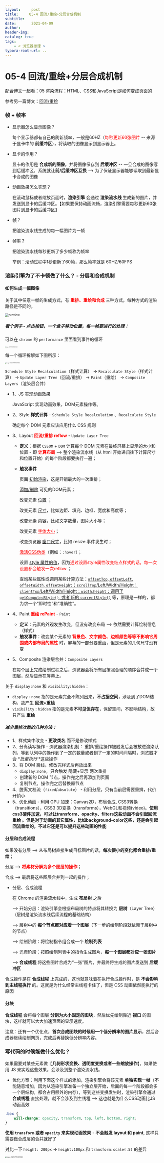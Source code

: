 ```yaml
---
layout:     post
title:     05-4 回流/重绘+分层合成机制
subtitle:  
date:       2021-04-09
author:     
header-img: 
catalog: true
tags:
    - < 浏览器原理 >
typora-root-url: ..
---
```



# 05-4 回流/重绘+分层合成机制

配合博文一起看：05 渲染流程：HTML、CSS和JavaScript是如何变成页面的

参考另一篇博文：[回流/重绘](https://juejin.cn/post/6844904083212468238)

### 帧 + 帧率
- 显示器怎么显示图像？

    每个显示器都有自己的刷新频率，一般是60HZ（<span style="color:red">每秒更新60张图片</span> -- 来源于显卡中的 **前缓冲区**），将读取的图像显示到显示器上。

- 显卡的作用？

    显卡的作用是 **合成新的图像**，并将图像保存到 **后缓冲区** -- 一旦合成的图像写到后缓冲区，系统就让**前/后缓冲区互换** --> 为了保证显示器能够读取到最新显卡合成的图像

- 动画效果怎么实现？

    在滚动鼠标或者缩放页面时，**渲染引擎** 会通过 **渲染流水线** 生成新的图片，并发送到显卡的后缓冲区。【如果要保持动画流畅，渲染引擎需要每秒更新60张图片到显卡的后缓冲区】

- 帧？

    把渲染流水线生成的每一幅图片为一帧

- 帧率？

    把渲染流水线每秒更新了多少帧称为帧率

    举例：滚动过程中1秒更新了60帧，那么帧率就是 60HZ/60FPS

### 渲染引擎为了不卡顿做了什么？ - 分层和合成机制
#### 如何生成一幅图像
关于其中任意一帧的生成方式，有 <span style="color:red">**重排、重绘和合成**</span> 三种方式，每种方式的渲染路径是不同的。

<img src="/../img/assets_2019/view22.png" alt="preview" style="zoom:70%;" />

##### 看个例子 - 点击按钮，一个盒子移动位置，每一帧要进行的处理：

可以在 `chrome` 的 `performance` 里面看到事件的循环

<img src="/../img/assets_2019/image-20210709114925454.png" alt="image-20210709114925454" style="zoom:20%;" />

每一个循环拆解如下图所示：

<img src="/../img/assets_2019/image-20210709115011262.png" alt="image-20210709115011262" style="zoom:25%;" />

`Schedule Style Recalculation`（样式计算） -> `Recalculate Style`（样式计算） -> `Update Layer Tree`（回流/重排） -> `Paint`（重绘） -> `Composite Layers`（渲染层合并）

- 1、JS 实现动画效果

    JavaScript 实现动画效果，DOM元素操作等。

- 2、Style **样式计算** - `Schedule Style Recalculation` 、`Recalculate Style` 

    确定每个 DOM 元素应该应用什么 CSS 规则

- 3、Layout <span style="color:red">**回流/重排 reflow**</span>  - `Update Layer Tree` 

    - **定义**：根据 `CSSOM` + `DOM` 计算每个 DOM 元素在最终屏幕上显示的大小和位置 -  即 <span style="color:red">**计算布局**</span> --> 整个渲染流水线（从 html 开始递归往下计算尺寸和位置开始）的每个阶段都要执行一遍；

    - **触发事件**

        页面 <u>初始渲染</u>，这是开销最大的一次重排；

        <u>添加/删除</u> 可见的DOM元素；

        改变元素 <u>位置</u> ；

        改变元素 <u>尺寸</u>，比如边距、填充、边框、宽度和高度等；

        改变元素 <u>内容</u>，比如文字数量，图片大小等；

        改变元素 <span style="color:red"><u>字体大小</u></span>；

        改变浏览器 <u>窗口尺寸</u>，比如 resize 事件发生时；

        <span style="color:red"><u>激活CSS伪类</u></span>（例如：`:hover`）；

        设置 <u>style 属性的值</u>，因为<span style="color:red">通过设置style属性改变结点样式的话，每一次设置都会触发一次reflow</span> ；

        查询某些属性或调用某些计算方法：<u>`offsetTop`, `offsetLeft`, `offsetWidth`, `offsetHeight`；`scrollTop`/Left/Width/Height；`clientTop`/Left/Width/Height；`width`,`height`；调用了`getComputedStyle()`, 或者 IE的 `currentStyle()`</u> 等，原理是一样的，都为求一个“即时性”和“准确性”。

- 4、Paint <span style="color:red">**重绘 rePaint**</span> - `Paint` 

    - **定义**：元素的外观发生改变，但没有改变布局 —> 依然需要计算绘制信息（样式）
    - **触发事件**：改变某个元素的 <span style="color:red">**背景色、文字颜色、边框颜色等等不影响它周围或内部布局的属性**</span> 时，屏幕的一部分要重画，但是元素的几何尺寸没有变

- 5、Composite 渲染层合并：`Composite Layers` 

    在每个层上完成绘制过程之后，浏览器会将所有层按照合理的顺序合并成一个图层，然后显示在屏幕上。

关于 `display:none` 和 `visibility:hidden`：

- `display：none` 指的是元素完全不陈列出来，**不占据空间**，涉及到了DOM结构，故产生 **回流+重绘**
- `visibility：hidden` 指的是元素**不可见但存在**，保留空间，不影响结构，故只产生 **重绘**

##### 减少重排次数的几种方法：

- 1、样式集中改变 - **更改类名** 而不是修改样式
- 2、分离读写操作 - 浏览器渲染机制： 重排/重绘操作被触发后会被放进渲染队列，等到队列中的操作到了一定的数量或者到了一定的时间间隔时，浏览器才会 **批量执行* *这些操作
- 3、将 DOM 离线，修改完样式后再放出来
    -  `display:none`，只会触发 隐藏+显示 两次重排
    - 创建新的 DOM 节点，操作完之后再添加到页面
    - 复制节点，操作完之后替换原节点
- 4、脱离文档流（`fixed`/`absolute`） - 利用分层，只有当前层需要重排，代价开销小
- 5、优化动画 - 利用 GPU 加速：Canvas2D，布局合成, CSS3转换（transitions），CSS3 3D变换（transforms），WebGL和视频(video)。**使用css3硬件加速，可以让transform、opacity、filters这些动画不会引起回流重绘 。但是对于动画的其它属性，比如background-color这些，还是会引起回流重绘的，不过它还是可以提升这些动画的性能**

#### 分层和合成流程

如果没有分层 --> 从布局树直接生成目标图片的话，**每次很小的变化都会重排/重绘**；

分层 --> <span style="color:red">**将素材分解为多个图层的操作**</span>；

合成 --> 最后将这些图层合并到一起的操作；

- 分层、合成流程

    在 Chrome 的渲染流水线中，生成 **布局树** 之后 

    --> 开始分层：渲染引擎会根据布局树的特点将其转换为 **层树**（Layer Tree）（层树是渲染流水线后续流程的基础结构）

    --> 层树中的 **每个节点都对应着一个图层**（下一步的绘制阶段就依赖于层树中的节点）

    --> 绘制阶段：将绘制指令组合成一个 **绘制列表** 

    --> 光栅阶段：按照绘制列表中的指令生成图片，**每一个图层都对应一张图片** 

    --> **合成线程** 将这些图片合成为“一张”图片，并最终将生成的图片发送到 **后缓冲区**

合成操作是在 **合成线程** 上完成的，这也就意味着在执行合成操作时，是 **不会影响到主线程执行** 的。这就是为什么经常主线程卡住了，但是 CSS 动画依然能执行的原因

#### 分块
**合成线程** 会将每个图层 **分割为大小固定的图块**，然后优先绘制靠近 **视口** 的图块，这样就可以大大加速页面的显示速度。

注意：还有一个优化点，**首次合成图块的时候用一个低分辨率的图片显示**，然后合成器继续绘制网页，完成后再替换低分辨率内容。


### 写代码的时候能做什么优化？
如果需要对某些元素做【**几何形状变换、透明度变换或者一些缩放操作**】，如果使用 JS 来实现这些效果，会涉及到整个渲染流水线。
-   优化方案：利用下面这个样式的添加，渲染引擎会将该元素 **单独实现一帧**（不能随意增加，因为从渲染引擎准备一个独立层开始，后面的每一个阶段都会多一个层结构，都会占用额外的内存），等到这些变换发生时，渲染引擎会通过 **合成线程** 直接处理，就不会涉及到主线程 --> 这也就是为什么CSS动画比JS动画高效
```css
.box {
    will-change: opacity、transform、top、left、bottom、right;
}
```

**使用 `transform` 或者 `opacity` 来实现动画效果** - **不会触发 layout 和 paint**, 这样只需要做合成层的合并就好了

对比一下 `height: 200px` -> `height:100px` 和 `transform:scale(.5)` 的差异

<img src="/../img/assets_2019/image-20210711163012822.png" alt="image-20210711163012822" style="zoom:30%;" />